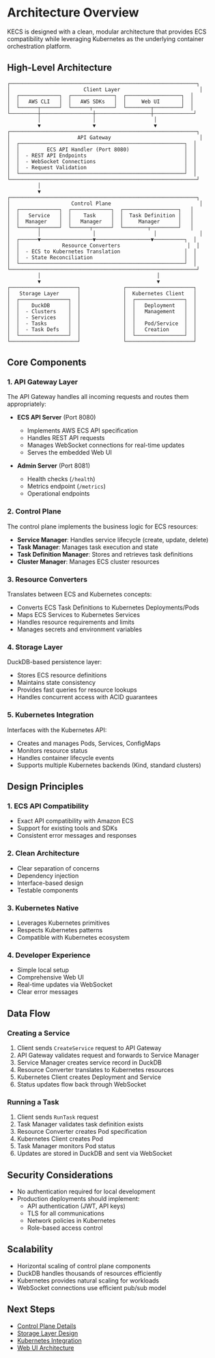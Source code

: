 # Architecture Overview

KECS is designed with a clean, modular architecture that provides ECS compatibility while leveraging Kubernetes as the underlying container orchestration platform.

## High-Level Architecture

```
┌─────────────────────────────────────────────────────────────┐
│                        Client Layer                          │
│  ┌─────────────┐  ┌──────────────┐  ┌──────────────────┐  │
│  │   AWS CLI   │  │   AWS SDKs   │  │     Web UI       │  │
│  └──────┬──────┘  └──────┬───────┘  └────────┬─────────┘  │
└─────────┼─────────────────┼──────────────────┼─────────────┘
          │                 │                   │
          ▼                 ▼                   ▼
┌─────────────────────────────────────────────────────────────┐
│                      API Gateway                             │
│  ┌──────────────────────────────────────────────────────┐  │
│  │         ECS API Handler (Port 8080)                  │  │
│  │  - REST API Endpoints                                │  │
│  │  - WebSocket Connections                             │  │
│  │  - Request Validation                                │  │
│  └──────────────────────────────────────────────────────┘  │
└─────────────────────────────────────────────────────────────┘
          │
          ▼
┌─────────────────────────────────────────────────────────────┐
│                    Control Plane                             │
│  ┌─────────────┐  ┌─────────────┐  ┌──────────────────┐   │
│  │   Service   │  │    Task     │  │  Task Definition │   │
│  │  Manager    │  │   Manager   │  │     Manager      │   │
│  └──────┬──────┘  └──────┬──────┘  └────────┬─────────┘   │
│         │                 │                   │              │
│  ┌──────▼─────────────────▼──────────────────▼──────────┐  │
│  │              Resource Converters                      │  │
│  │  - ECS to Kubernetes Translation                     │  │
│  │  - State Reconciliation                              │  │
│  └──────────────────────────────────────────────────────┘  │
└─────────────────────────────────────────────────────────────┘
          │                                      │
          ▼                                      ▼
┌──────────────────────┐              ┌──────────────────────┐
│   Storage Layer      │              │  Kubernetes Client   │
│  ┌────────────────┐  │              │  ┌────────────────┐  │
│  │    DuckDB      │  │              │  │   Deployment   │  │
│  │  - Clusters    │  │              │  │   Management   │  │
│  │  - Services    │  │              │  │                │  │
│  │  - Tasks       │  │              │  │   Pod/Service  │  │
│  │  - Task Defs   │  │              │  │   Creation     │  │
│  └────────────────┘  │              │  └────────────────┘  │
└──────────────────────┘              └──────────────────────┘
```

## Core Components

### 1. API Gateway Layer

The API Gateway handles all incoming requests and routes them appropriately:

- **ECS API Server** (Port 8080)
  - Implements AWS ECS API specification
  - Handles REST API requests
  - Manages WebSocket connections for real-time updates
  - Serves the embedded Web UI

- **Admin Server** (Port 8081)
  - Health checks (`/health`)
  - Metrics endpoint (`/metrics`)
  - Operational endpoints

### 2. Control Plane

The control plane implements the business logic for ECS resources:

- **Service Manager**: Handles service lifecycle (create, update, delete)
- **Task Manager**: Manages task execution and state
- **Task Definition Manager**: Stores and retrieves task definitions
- **Cluster Manager**: Manages ECS cluster resources

### 3. Resource Converters

Translates between ECS and Kubernetes concepts:

- Converts ECS Task Definitions to Kubernetes Deployments/Pods
- Maps ECS Services to Kubernetes Services
- Handles resource requirements and limits
- Manages secrets and environment variables

### 4. Storage Layer

DuckDB-based persistence layer:

- Stores ECS resource definitions
- Maintains state consistency
- Provides fast queries for resource lookups
- Handles concurrent access with ACID guarantees

### 5. Kubernetes Integration

Interfaces with the Kubernetes API:

- Creates and manages Pods, Services, ConfigMaps
- Monitors resource status
- Handles container lifecycle events
- Supports multiple Kubernetes backends (Kind, standard clusters)

## Design Principles

### 1. ECS API Compatibility
- Exact API compatibility with Amazon ECS
- Support for existing tools and SDKs
- Consistent error messages and responses

### 2. Clean Architecture
- Clear separation of concerns
- Dependency injection
- Interface-based design
- Testable components

### 3. Kubernetes Native
- Leverages Kubernetes primitives
- Respects Kubernetes patterns
- Compatible with Kubernetes ecosystem

### 4. Developer Experience
- Simple local setup
- Comprehensive Web UI
- Real-time updates via WebSocket
- Clear error messages

## Data Flow

### Creating a Service

1. Client sends `CreateService` request to API Gateway
2. API Gateway validates request and forwards to Service Manager
3. Service Manager creates service record in DuckDB
4. Resource Converter translates to Kubernetes resources
5. Kubernetes Client creates Deployment and Service
6. Status updates flow back through WebSocket

### Running a Task

1. Client sends `RunTask` request
2. Task Manager validates task definition exists
3. Resource Converter creates Pod specification
4. Kubernetes Client creates Pod
5. Task Manager monitors Pod status
6. Updates are stored in DuckDB and sent via WebSocket

## Security Considerations

- No authentication required for local development
- Production deployments should implement:
  - API authentication (JWT, API keys)
  - TLS for all communications
  - Network policies in Kubernetes
  - Role-based access control

## Scalability

- Horizontal scaling of control plane components
- DuckDB handles thousands of resources efficiently
- Kubernetes provides natural scaling for workloads
- WebSocket connections use efficient pub/sub model

## Next Steps

- [Control Plane Details](/architecture/control-plane)
- [Storage Layer Design](/architecture/storage)
- [Kubernetes Integration](/architecture/kubernetes)
- [Web UI Architecture](/architecture/web-ui)